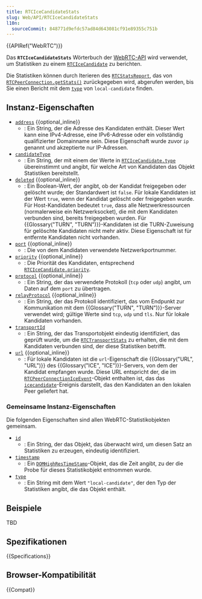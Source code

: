 ```yaml
---
title: RTCIceCandidateStats
slug: Web/API/RTCIceCandidateStats
l10n:
  sourceCommit: 848771d9efdc57ad84d643081cf91e89355c751b
---
```


{{APIRef("WebRTC")}}

Das **`RTCIceCandidateStats`** Wörterbuch der [WebRTC-API](/de/docs/Web/API/WebRTC_API) wird verwendet, um Statistiken zu einem [`RTCIceCandidate`](/de/docs/Web/API/RTCIceCandidate) zu berichten.

Die Statistiken können durch Iterieren des [`RTCStatsReport`](/de/docs/Web/API/RTCStatsReport), das von [`RTCPeerConnection.getStats()`](/de/docs/Web/API/RTCPeerConnection/getStats) zurückgegeben wird, abgerufen werden, bis Sie einen Bericht mit dem [`type`](/de/docs/Web/API/RTCIceCandidateStats/type) von `local-candidate` finden.

## Instanz-Eigenschaften

- [`address`](/de/docs/Web/API/RTCIceCandidateStats/address) {{optional_inline}}
  - : Ein String, der die Adresse des Kandidaten enthält. Dieser Wert kann eine IPv4-Adresse, eine IPv6-Adresse oder ein vollständig qualifizierter Domainname sein. Diese Eigenschaft wurde zuvor `ip` genannt und akzeptierte nur IP-Adressen.
- [`candidateType`](/de/docs/Web/API/RTCIceCandidateStats/candidateType)
  - : Ein String, der mit einem der Werte in [`RTCIceCandidate.type`](/de/docs/Web/API/RTCIceCandidate/type#value) übereinstimmt und angibt, für welche Art von Kandidaten das Objekt Statistiken bereitstellt.
- [`deleted`](/de/docs/Web/API/RTCIceCandidateStats/deleted) {{optional_inline}}
  - : Ein Boolean-Wert, der angibt, ob der Kandidat freigegeben oder gelöscht wurde; der Standardwert ist `false`. Für lokale Kandidaten ist der Wert `true`, wenn der Kandidat gelöscht oder freigegeben wurde. Für Host-Kandidaten bedeutet `true`, dass alle Netzwerkressourcen (normalerweise ein Netzwerksocket), die mit dem Kandidaten verbunden sind, bereits freigegeben wurden. Für {{Glossary("TURN", "TURN")}}-Kandidaten ist die TURN-Zuweisung für gelöschte Kandidaten nicht mehr aktiv. Diese Eigenschaft ist für entfernte Kandidaten nicht vorhanden.
- [`port`](/de/docs/Web/API/RTCIceCandidateStats/port) {{optional_inline}}
  - : Die von dem Kandidaten verwendete Netzwerkportnummer.
- [`priority`](/de/docs/Web/API/RTCIceCandidateStats/priority) {{optional_inline}}
  - : Die Priorität des Kandidaten, entsprechend [`RTCIceCandidate.priority`](/de/docs/Web/API/RTCIceCandidate/priority).
- [`protocol`](/de/docs/Web/API/RTCIceCandidateStats/protocol) {{optional_inline}}
  - : Ein String, der das verwendete Protokoll (`tcp` oder `udp`) angibt, um Daten auf dem `port` zu übertragen.
- [`relayProtocol`](/de/docs/Web/API/RTCIceCandidateStats/relayProtocol) {{optional_inline}}
  - : Ein String, der das Protokoll identifiziert, das vom Endpunkt zur Kommunikation mit dem {{Glossary("TURN", "TURN")}}-Server verwendet wird; gültige Werte sind `tcp`, `udp` und `tls`.
    Nur für lokale Kandidaten vorhanden.
- [`transportId`](/de/docs/Web/API/RTCIceCandidateStats/transportId)
  - : Ein String, der das Transportobjekt eindeutig identifiziert, das geprüft wurde, um die [`RTCTransportStats`](/de/docs/Web/API/RTCTransportStats) zu erhalten, die mit dem Kandidaten verbunden sind, der diese Statistiken betrifft.
- [`url`](/de/docs/Web/API/RTCIceCandidateStats/url) {{optional_inline}}
  - : Für lokale Kandidaten ist die `url`-Eigenschaft die {{Glossary("URL", "URL")}} des {{Glossary("ICE", "ICE")}}-Servers, von dem der Kandidat empfangen wurde.
    Diese URL entspricht der, die im [`RTCPeerConnectionIceEvent`](/de/docs/Web/API/RTCPeerConnectionIceEvent)-Objekt enthalten ist, das das [`icecandidate`](/de/docs/Web/API/RTCPeerConnection/icecandidate_event)-Ereignis darstellt, das den Kandidaten an den lokalen Peer geliefert hat.

### Gemeinsame Instanz-Eigenschaften

Die folgenden Eigenschaften sind allen WebRTC-Statistikobjekten gemeinsam.

<!-- RTCStats -->

- [`id`](/de/docs/Web/API/RTCIceCandidateStats/id)
  - : Ein String, der das Objekt, das überwacht wird, um diesen Satz an Statistiken zu erzeugen, eindeutig identifiziert.
- [`timestamp`](/de/docs/Web/API/RTCIceCandidateStats/timestamp)
  - : Ein [`DOMHighResTimeStamp`](/de/docs/Web/API/DOMHighResTimeStamp)-Objekt, das die Zeit angibt, zu der die Probe für dieses Statistikobjekt entnommen wurde.
- [`type`](/de/docs/Web/API/RTCIceCandidateStats/type)
  - : Ein String mit dem Wert `"local-candidate"`, der den Typ der Statistiken angibt, die das Objekt enthält.

## Beispiele

TBD

## Spezifikationen

{{Specifications}}

## Browser-Kompatibilität

{{Compat}}
